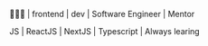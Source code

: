 👨🏾‍💻 | frontend | dev | Software Engineer | Mentor

JS | ReactJS | NextJS | Typescript | Always learing
